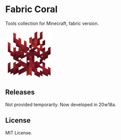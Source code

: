 # Fabric Coral

Tools collection for Minecraft, fabric version.

![coral](src/main/resources/assets/coral/icon.png)

## Releases

Not provided temporarily. Now developed in 20w18a.

## License

MIT License.
